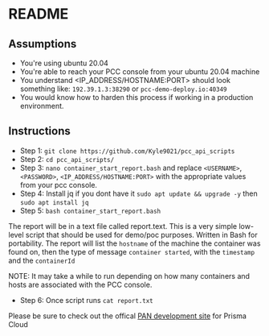 # README

## Assumptions

* You're using ubuntu 20.04
* You're able to reach your PCC console from your ubuntu 20.04 machine
* You understand <IP_ADDRESS/HOSTNAME:PORT> should look something like: `192.39.1.3:38290` or `pcc-demo-deploy.io:40349`
* You would know how to harden this process if working in a production environment. 

## Instructions
* Step 1: `git clone https://github.com/Kyle9021/pcc_api_scripts`
* Step 2: `cd pcc_api_scripts/`
* Step 3: `nano container_start_report.bash` and replace `<USERNAME>`, `<PASSWORD>`, `<IP_ADDRESS/HOSTNAME:PORT>` with the appropriate values from your pcc console. 
* Step 4: Install jq if you dont have it `sudo apt update && upgrade -y` then `sudo apt install jq`
* Step 5: `bash container_start_report.bash`

The report will be in a text file called report.text. This is a very simple low-level script that should be used for demo/poc purposes. Written in Bash for portability. The report will list the `hostname` of the machine the container was found on, then the type of message `container started`, with the `timestamp` and the `containerId`

NOTE: It may take a while to run depending on how many containers and hosts are associated with the PCC console. 

* Step 6: Once script runs `cat report.txt`

Please be sure to check out the offical [PAN development site](https://prisma.pan.dev/) for Prisma Cloud 

